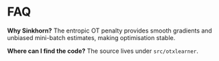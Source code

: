 # FAQ

**Why Sinkhorn?** The entropic OT penalty provides smooth gradients and unbiased mini-batch estimates, making optimisation stable.

**Where can I find the code?** The source lives under `src/otxlearner`.

